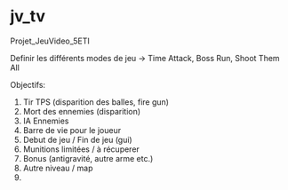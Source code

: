 # jv_tv
Projet_JeuVideo_5ETI

Definir les différents modes de jeu -> Time Attack, Boss Run, Shoot Them All

Objectifs:
1. Tir TPS (disparition des balles, fire gun)
2. Mort des ennemies (disparition)
3. IA Ennemies
4. Barre de vie pour le joueur
5. Debut de jeu / Fin de jeu (gui)
6. Munitions limitées / à récuperer
7. Bonus (antigravité, autre arme etc.)
8. Autre niveau / map
9. 
